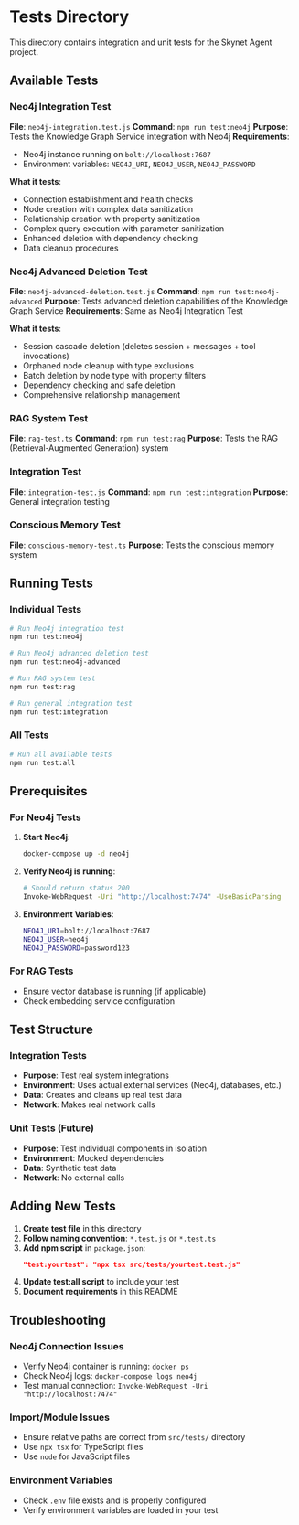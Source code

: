 # Tests Directory

This directory contains integration and unit tests for the Skynet Agent project.

## Available Tests

### Neo4j Integration Test
**File**: `neo4j-integration.test.js`
**Command**: `npm run test:neo4j`
**Purpose**: Tests the Knowledge Graph Service integration with Neo4j
**Requirements**: 
- Neo4j instance running on `bolt://localhost:7687`
- Environment variables: `NEO4J_URI`, `NEO4J_USER`, `NEO4J_PASSWORD`

**What it tests**:
- Connection establishment and health checks
- Node creation with complex data sanitization
- Relationship creation with property sanitization
- Complex query execution with parameter sanitization
- Enhanced deletion with dependency checking
- Data cleanup procedures

### Neo4j Advanced Deletion Test
**File**: `neo4j-advanced-deletion.test.js`
**Command**: `npm run test:neo4j-advanced`
**Purpose**: Tests advanced deletion capabilities of the Knowledge Graph Service
**Requirements**: Same as Neo4j Integration Test

**What it tests**:
- Session cascade deletion (deletes session + messages + tool invocations)
- Orphaned node cleanup with type exclusions
- Batch deletion by node type with property filters
- Dependency checking and safe deletion
- Comprehensive relationship management

### RAG System Test
**File**: `rag-test.ts`
**Command**: `npm run test:rag`
**Purpose**: Tests the RAG (Retrieval-Augmented Generation) system

### Integration Test
**File**: `integration-test.js`
**Command**: `npm run test:integration`
**Purpose**: General integration testing

### Conscious Memory Test
**File**: `conscious-memory-test.ts`
**Purpose**: Tests the conscious memory system

## Running Tests

### Individual Tests
```bash
# Run Neo4j integration test
npm run test:neo4j

# Run Neo4j advanced deletion test
npm run test:neo4j-advanced

# Run RAG system test
npm run test:rag

# Run general integration test
npm run test:integration
```

### All Tests
```bash
# Run all available tests
npm run test:all
```

## Prerequisites

### For Neo4j Tests
1. **Start Neo4j**:
   ```bash
   docker-compose up -d neo4j
   ```

2. **Verify Neo4j is running**:
   ```bash
   # Should return status 200
   Invoke-WebRequest -Uri "http://localhost:7474" -UseBasicParsing
   ```

3. **Environment Variables**:
   ```bash
   NEO4J_URI=bolt://localhost:7687
   NEO4J_USER=neo4j
   NEO4J_PASSWORD=password123
   ```

### For RAG Tests
- Ensure vector database is running (if applicable)
- Check embedding service configuration

## Test Structure

### Integration Tests
- **Purpose**: Test real system integrations
- **Environment**: Uses actual external services (Neo4j, databases, etc.)
- **Data**: Creates and cleans up real test data
- **Network**: Makes real network calls

### Unit Tests (Future)
- **Purpose**: Test individual components in isolation
- **Environment**: Mocked dependencies
- **Data**: Synthetic test data
- **Network**: No external calls

## Adding New Tests

1. **Create test file** in this directory
2. **Follow naming convention**: `*.test.js` or `*.test.ts`
3. **Add npm script** in `package.json`:
   ```json
   "test:yourtest": "npx tsx src/tests/yourtest.test.js"
   ```
4. **Update test:all script** to include your test
5. **Document requirements** in this README

## Troubleshooting

### Neo4j Connection Issues
- Verify Neo4j container is running: `docker ps`
- Check Neo4j logs: `docker-compose logs neo4j`
- Test manual connection: `Invoke-WebRequest -Uri "http://localhost:7474"`

### Import/Module Issues
- Ensure relative paths are correct from `src/tests/` directory
- Use `npx tsx` for TypeScript files
- Use `node` for JavaScript files

### Environment Variables
- Check `.env` file exists and is properly configured
- Verify environment variables are loaded in your test
